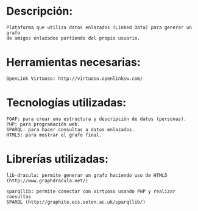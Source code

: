 Descripción:
============

	Plataforma que utiliza datos enlazados (Linked Data) para generar un grafo 
	de amigos enlazados partiendo del propio usuario.

Herramientas necesarias:
========================
	
	OpenLink Virtuoso: http://virtuoso.openlinksw.com/

Tecnologías utilizadas:
=======================

	FOAF: para crear una estructura y descripción de datos (personas).
	PHP: para programación web.
	SPARQL: para hacer consultas a datos enlazados.
	HTML5: para mostrar el grafo final.

Librerías utilizadas:
=====================

	lib-dracula: permite generar un grafo haciendo uso de HTML5 
	(http://www.graphdracula.net/)

	sparqllib: permite conectar con Virtuoso usando PHP y realizar consultas 
	SPARQL (http://graphite.ecs.soton.ac.uk/sparqllib/)
